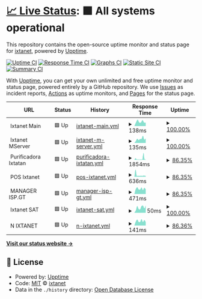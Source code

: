 # [📈 Live Status](https://status.ixtanet.com): <!--live status--> **🟩 All systems operational**

This repository contains the open-source uptime monitor and status page for [ixtanet](https://status.ixtanet.com), powered by [Upptime](https://github.com/upptime/upptime).

[![Uptime CI](https://github.com/ixtanet/upptime/workflows/Uptime%20CI/badge.svg)](https://github.com/ixtanet/upptime/actions?query=workflow%3A%22Uptime+CI%22)
[![Response Time CI](https://github.com/ixtanet/upptime/workflows/Response%20Time%20CI/badge.svg)](https://github.com/ixtanet/upptime/actions?query=workflow%3A%22Response+Time+CI%22)
[![Graphs CI](https://github.com/ixtanet/upptime/workflows/Graphs%20CI/badge.svg)](https://github.com/ixtanet/upptime/actions?query=workflow%3A%22Graphs+CI%22)
[![Static Site CI](https://github.com/ixtanet/upptime/workflows/Static%20Site%20CI/badge.svg)](https://github.com/ixtanet/upptime/actions?query=workflow%3A%22Static+Site+CI%22)
[![Summary CI](https://github.com/ixtanet/upptime/workflows/Summary%20CI/badge.svg)](https://github.com/ixtanet/upptime/actions?query=workflow%3A%22Summary+CI%22)

With [Upptime](https://upptime.js.org), you can get your own unlimited and free uptime monitor and status page, powered entirely by a GitHub repository. We use [Issues](https://github.com/ixtanet/upptime/issues) as incident reports, [Actions](https://github.com/ixtanet/upptime/actions) as uptime monitors, and [Pages](https://status.ixtanet.com) for the status page.

<!--start: status pages-->
<!-- This summary is generated by Upptime (https://github.com/upptime/upptime) -->
<!-- Do not edit this manually, your changes will be overwritten -->
<!-- prettier-ignore -->
| URL | Status | History | Response Time | Uptime |
| --- | ------ | ------- | ------------- | ------ |
| <img alt="" src="https://icons.duckduckgo.com/ip3/null.ico" height="13"> Ixtanet Main | 🟩 Up | [ixtanet-main.yml](https://github.com/ixtanet/upptime/commits/HEAD/history/ixtanet-main.yml) | <details><summary><img alt="Response time graph" src="./graphs/ixtanet-main/response-time-week.png" height="20"> 138ms</summary><br><a href="https://status.ixtanet.com/history/ixtanet-main"><img alt="Response time 314" src="https://img.shields.io/endpoint?url=https%3A%2F%2Fraw.githubusercontent.com%2Fixtanet%2Fupptime%2FHEAD%2Fapi%2Fixtanet-main%2Fresponse-time.json"></a><br><a href="https://status.ixtanet.com/history/ixtanet-main"><img alt="24-hour response time 112" src="https://img.shields.io/endpoint?url=https%3A%2F%2Fraw.githubusercontent.com%2Fixtanet%2Fupptime%2FHEAD%2Fapi%2Fixtanet-main%2Fresponse-time-day.json"></a><br><a href="https://status.ixtanet.com/history/ixtanet-main"><img alt="7-day response time 138" src="https://img.shields.io/endpoint?url=https%3A%2F%2Fraw.githubusercontent.com%2Fixtanet%2Fupptime%2FHEAD%2Fapi%2Fixtanet-main%2Fresponse-time-week.json"></a><br><a href="https://status.ixtanet.com/history/ixtanet-main"><img alt="30-day response time 150" src="https://img.shields.io/endpoint?url=https%3A%2F%2Fraw.githubusercontent.com%2Fixtanet%2Fupptime%2FHEAD%2Fapi%2Fixtanet-main%2Fresponse-time-month.json"></a><br><a href="https://status.ixtanet.com/history/ixtanet-main"><img alt="1-year response time 313" src="https://img.shields.io/endpoint?url=https%3A%2F%2Fraw.githubusercontent.com%2Fixtanet%2Fupptime%2FHEAD%2Fapi%2Fixtanet-main%2Fresponse-time-year.json"></a></details> | <details><summary><a href="https://status.ixtanet.com/history/ixtanet-main">100.00%</a></summary><a href="https://status.ixtanet.com/history/ixtanet-main"><img alt="All-time uptime 70.78%" src="https://img.shields.io/endpoint?url=https%3A%2F%2Fraw.githubusercontent.com%2Fixtanet%2Fupptime%2FHEAD%2Fapi%2Fixtanet-main%2Fuptime.json"></a><br><a href="https://status.ixtanet.com/history/ixtanet-main"><img alt="24-hour uptime 100.00%" src="https://img.shields.io/endpoint?url=https%3A%2F%2Fraw.githubusercontent.com%2Fixtanet%2Fupptime%2FHEAD%2Fapi%2Fixtanet-main%2Fuptime-day.json"></a><br><a href="https://status.ixtanet.com/history/ixtanet-main"><img alt="7-day uptime 100.00%" src="https://img.shields.io/endpoint?url=https%3A%2F%2Fraw.githubusercontent.com%2Fixtanet%2Fupptime%2FHEAD%2Fapi%2Fixtanet-main%2Fuptime-week.json"></a><br><a href="https://status.ixtanet.com/history/ixtanet-main"><img alt="30-day uptime 98.50%" src="https://img.shields.io/endpoint?url=https%3A%2F%2Fraw.githubusercontent.com%2Fixtanet%2Fupptime%2FHEAD%2Fapi%2Fixtanet-main%2Fuptime-month.json"></a><br><a href="https://status.ixtanet.com/history/ixtanet-main"><img alt="1-year uptime 54.90%" src="https://img.shields.io/endpoint?url=https%3A%2F%2Fraw.githubusercontent.com%2Fixtanet%2Fupptime%2FHEAD%2Fapi%2Fixtanet-main%2Fuptime-year.json"></a></details>
| <img alt="" src="https://icons.duckduckgo.com/ip3/null.ico" height="13"> Ixtanet MServer | 🟩 Up | [ixtanet-m-server.yml](https://github.com/ixtanet/upptime/commits/HEAD/history/ixtanet-m-server.yml) | <details><summary><img alt="Response time graph" src="./graphs/ixtanet-m-server/response-time-week.png" height="20"> 135ms</summary><br><a href="https://status.ixtanet.com/history/ixtanet-m-server"><img alt="Response time 407" src="https://img.shields.io/endpoint?url=https%3A%2F%2Fraw.githubusercontent.com%2Fixtanet%2Fupptime%2FHEAD%2Fapi%2Fixtanet-m-server%2Fresponse-time.json"></a><br><a href="https://status.ixtanet.com/history/ixtanet-m-server"><img alt="24-hour response time 100" src="https://img.shields.io/endpoint?url=https%3A%2F%2Fraw.githubusercontent.com%2Fixtanet%2Fupptime%2FHEAD%2Fapi%2Fixtanet-m-server%2Fresponse-time-day.json"></a><br><a href="https://status.ixtanet.com/history/ixtanet-m-server"><img alt="7-day response time 135" src="https://img.shields.io/endpoint?url=https%3A%2F%2Fraw.githubusercontent.com%2Fixtanet%2Fupptime%2FHEAD%2Fapi%2Fixtanet-m-server%2Fresponse-time-week.json"></a><br><a href="https://status.ixtanet.com/history/ixtanet-m-server"><img alt="30-day response time 145" src="https://img.shields.io/endpoint?url=https%3A%2F%2Fraw.githubusercontent.com%2Fixtanet%2Fupptime%2FHEAD%2Fapi%2Fixtanet-m-server%2Fresponse-time-month.json"></a><br><a href="https://status.ixtanet.com/history/ixtanet-m-server"><img alt="1-year response time 307" src="https://img.shields.io/endpoint?url=https%3A%2F%2Fraw.githubusercontent.com%2Fixtanet%2Fupptime%2FHEAD%2Fapi%2Fixtanet-m-server%2Fresponse-time-year.json"></a></details> | <details><summary><a href="https://status.ixtanet.com/history/ixtanet-m-server">100.00%</a></summary><a href="https://status.ixtanet.com/history/ixtanet-m-server"><img alt="All-time uptime 96.28%" src="https://img.shields.io/endpoint?url=https%3A%2F%2Fraw.githubusercontent.com%2Fixtanet%2Fupptime%2FHEAD%2Fapi%2Fixtanet-m-server%2Fuptime.json"></a><br><a href="https://status.ixtanet.com/history/ixtanet-m-server"><img alt="24-hour uptime 100.00%" src="https://img.shields.io/endpoint?url=https%3A%2F%2Fraw.githubusercontent.com%2Fixtanet%2Fupptime%2FHEAD%2Fapi%2Fixtanet-m-server%2Fuptime-day.json"></a><br><a href="https://status.ixtanet.com/history/ixtanet-m-server"><img alt="7-day uptime 100.00%" src="https://img.shields.io/endpoint?url=https%3A%2F%2Fraw.githubusercontent.com%2Fixtanet%2Fupptime%2FHEAD%2Fapi%2Fixtanet-m-server%2Fuptime-week.json"></a><br><a href="https://status.ixtanet.com/history/ixtanet-m-server"><img alt="30-day uptime 100.00%" src="https://img.shields.io/endpoint?url=https%3A%2F%2Fraw.githubusercontent.com%2Fixtanet%2Fupptime%2FHEAD%2Fapi%2Fixtanet-m-server%2Fuptime-month.json"></a><br><a href="https://status.ixtanet.com/history/ixtanet-m-server"><img alt="1-year uptime 92.74%" src="https://img.shields.io/endpoint?url=https%3A%2F%2Fraw.githubusercontent.com%2Fixtanet%2Fupptime%2FHEAD%2Fapi%2Fixtanet-m-server%2Fuptime-year.json"></a></details>
| <img alt="" src="https://icons.duckduckgo.com/ip3/null.ico" height="13"> Purificadora Ixtatan | 🟩 Up | [purificadora-ixtatan.yml](https://github.com/ixtanet/upptime/commits/HEAD/history/purificadora-ixtatan.yml) | <details><summary><img alt="Response time graph" src="./graphs/purificadora-ixtatan/response-time-week.png" height="20"> 1854ms</summary><br><a href="https://status.ixtanet.com/history/purificadora-ixtatan"><img alt="Response time 2962" src="https://img.shields.io/endpoint?url=https%3A%2F%2Fraw.githubusercontent.com%2Fixtanet%2Fupptime%2FHEAD%2Fapi%2Fpurificadora-ixtatan%2Fresponse-time.json"></a><br><a href="https://status.ixtanet.com/history/purificadora-ixtatan"><img alt="24-hour response time 1005" src="https://img.shields.io/endpoint?url=https%3A%2F%2Fraw.githubusercontent.com%2Fixtanet%2Fupptime%2FHEAD%2Fapi%2Fpurificadora-ixtatan%2Fresponse-time-day.json"></a><br><a href="https://status.ixtanet.com/history/purificadora-ixtatan"><img alt="7-day response time 1854" src="https://img.shields.io/endpoint?url=https%3A%2F%2Fraw.githubusercontent.com%2Fixtanet%2Fupptime%2FHEAD%2Fapi%2Fpurificadora-ixtatan%2Fresponse-time-week.json"></a><br><a href="https://status.ixtanet.com/history/purificadora-ixtatan"><img alt="30-day response time 1505" src="https://img.shields.io/endpoint?url=https%3A%2F%2Fraw.githubusercontent.com%2Fixtanet%2Fupptime%2FHEAD%2Fapi%2Fpurificadora-ixtatan%2Fresponse-time-month.json"></a><br><a href="https://status.ixtanet.com/history/purificadora-ixtatan"><img alt="1-year response time 2962" src="https://img.shields.io/endpoint?url=https%3A%2F%2Fraw.githubusercontent.com%2Fixtanet%2Fupptime%2FHEAD%2Fapi%2Fpurificadora-ixtatan%2Fresponse-time-year.json"></a></details> | <details><summary><a href="https://status.ixtanet.com/history/purificadora-ixtatan">86.35%</a></summary><a href="https://status.ixtanet.com/history/purificadora-ixtatan"><img alt="All-time uptime 81.82%" src="https://img.shields.io/endpoint?url=https%3A%2F%2Fraw.githubusercontent.com%2Fixtanet%2Fupptime%2FHEAD%2Fapi%2Fpurificadora-ixtatan%2Fuptime.json"></a><br><a href="https://status.ixtanet.com/history/purificadora-ixtatan"><img alt="24-hour uptime 100.00%" src="https://img.shields.io/endpoint?url=https%3A%2F%2Fraw.githubusercontent.com%2Fixtanet%2Fupptime%2FHEAD%2Fapi%2Fpurificadora-ixtatan%2Fuptime-day.json"></a><br><a href="https://status.ixtanet.com/history/purificadora-ixtatan"><img alt="7-day uptime 86.35%" src="https://img.shields.io/endpoint?url=https%3A%2F%2Fraw.githubusercontent.com%2Fixtanet%2Fupptime%2FHEAD%2Fapi%2Fpurificadora-ixtatan%2Fuptime-week.json"></a><br><a href="https://status.ixtanet.com/history/purificadora-ixtatan"><img alt="30-day uptime 77.34%" src="https://img.shields.io/endpoint?url=https%3A%2F%2Fraw.githubusercontent.com%2Fixtanet%2Fupptime%2FHEAD%2Fapi%2Fpurificadora-ixtatan%2Fuptime-month.json"></a><br><a href="https://status.ixtanet.com/history/purificadora-ixtatan"><img alt="1-year uptime 81.82%" src="https://img.shields.io/endpoint?url=https%3A%2F%2Fraw.githubusercontent.com%2Fixtanet%2Fupptime%2FHEAD%2Fapi%2Fpurificadora-ixtatan%2Fuptime-year.json"></a></details>
| <img alt="" src="https://icons.duckduckgo.com/ip3/null.ico" height="13"> POS Ixtanet | 🟩 Up | [pos-ixtanet.yml](https://github.com/ixtanet/upptime/commits/HEAD/history/pos-ixtanet.yml) | <details><summary><img alt="Response time graph" src="./graphs/pos-ixtanet/response-time-week.png" height="20"> 636ms</summary><br><a href="https://status.ixtanet.com/history/pos-ixtanet"><img alt="Response time 2259" src="https://img.shields.io/endpoint?url=https%3A%2F%2Fraw.githubusercontent.com%2Fixtanet%2Fupptime%2FHEAD%2Fapi%2Fpos-ixtanet%2Fresponse-time.json"></a><br><a href="https://status.ixtanet.com/history/pos-ixtanet"><img alt="24-hour response time 1341" src="https://img.shields.io/endpoint?url=https%3A%2F%2Fraw.githubusercontent.com%2Fixtanet%2Fupptime%2FHEAD%2Fapi%2Fpos-ixtanet%2Fresponse-time-day.json"></a><br><a href="https://status.ixtanet.com/history/pos-ixtanet"><img alt="7-day response time 636" src="https://img.shields.io/endpoint?url=https%3A%2F%2Fraw.githubusercontent.com%2Fixtanet%2Fupptime%2FHEAD%2Fapi%2Fpos-ixtanet%2Fresponse-time-week.json"></a><br><a href="https://status.ixtanet.com/history/pos-ixtanet"><img alt="30-day response time 1267" src="https://img.shields.io/endpoint?url=https%3A%2F%2Fraw.githubusercontent.com%2Fixtanet%2Fupptime%2FHEAD%2Fapi%2Fpos-ixtanet%2Fresponse-time-month.json"></a><br><a href="https://status.ixtanet.com/history/pos-ixtanet"><img alt="1-year response time 2259" src="https://img.shields.io/endpoint?url=https%3A%2F%2Fraw.githubusercontent.com%2Fixtanet%2Fupptime%2FHEAD%2Fapi%2Fpos-ixtanet%2Fresponse-time-year.json"></a></details> | <details><summary><a href="https://status.ixtanet.com/history/pos-ixtanet">86.35%</a></summary><a href="https://status.ixtanet.com/history/pos-ixtanet"><img alt="All-time uptime 79.26%" src="https://img.shields.io/endpoint?url=https%3A%2F%2Fraw.githubusercontent.com%2Fixtanet%2Fupptime%2FHEAD%2Fapi%2Fpos-ixtanet%2Fuptime.json"></a><br><a href="https://status.ixtanet.com/history/pos-ixtanet"><img alt="24-hour uptime 100.00%" src="https://img.shields.io/endpoint?url=https%3A%2F%2Fraw.githubusercontent.com%2Fixtanet%2Fupptime%2FHEAD%2Fapi%2Fpos-ixtanet%2Fuptime-day.json"></a><br><a href="https://status.ixtanet.com/history/pos-ixtanet"><img alt="7-day uptime 86.35%" src="https://img.shields.io/endpoint?url=https%3A%2F%2Fraw.githubusercontent.com%2Fixtanet%2Fupptime%2FHEAD%2Fapi%2Fpos-ixtanet%2Fuptime-week.json"></a><br><a href="https://status.ixtanet.com/history/pos-ixtanet"><img alt="30-day uptime 77.34%" src="https://img.shields.io/endpoint?url=https%3A%2F%2Fraw.githubusercontent.com%2Fixtanet%2Fupptime%2FHEAD%2Fapi%2Fpos-ixtanet%2Fuptime-month.json"></a><br><a href="https://status.ixtanet.com/history/pos-ixtanet"><img alt="1-year uptime 79.26%" src="https://img.shields.io/endpoint?url=https%3A%2F%2Fraw.githubusercontent.com%2Fixtanet%2Fupptime%2FHEAD%2Fapi%2Fpos-ixtanet%2Fuptime-year.json"></a></details>
| <img alt="" src="https://icons.duckduckgo.com/ip3/null.ico" height="13"> MANAGER ISP.GT | 🟩 Up | [manager-isp-gt.yml](https://github.com/ixtanet/upptime/commits/HEAD/history/manager-isp-gt.yml) | <details><summary><img alt="Response time graph" src="./graphs/manager-isp-gt/response-time-week.png" height="20"> 471ms</summary><br><a href="https://status.ixtanet.com/history/manager-isp-gt"><img alt="Response time 1270" src="https://img.shields.io/endpoint?url=https%3A%2F%2Fraw.githubusercontent.com%2Fixtanet%2Fupptime%2FHEAD%2Fapi%2Fmanager-isp-gt%2Fresponse-time.json"></a><br><a href="https://status.ixtanet.com/history/manager-isp-gt"><img alt="24-hour response time 428" src="https://img.shields.io/endpoint?url=https%3A%2F%2Fraw.githubusercontent.com%2Fixtanet%2Fupptime%2FHEAD%2Fapi%2Fmanager-isp-gt%2Fresponse-time-day.json"></a><br><a href="https://status.ixtanet.com/history/manager-isp-gt"><img alt="7-day response time 471" src="https://img.shields.io/endpoint?url=https%3A%2F%2Fraw.githubusercontent.com%2Fixtanet%2Fupptime%2FHEAD%2Fapi%2Fmanager-isp-gt%2Fresponse-time-week.json"></a><br><a href="https://status.ixtanet.com/history/manager-isp-gt"><img alt="30-day response time 714" src="https://img.shields.io/endpoint?url=https%3A%2F%2Fraw.githubusercontent.com%2Fixtanet%2Fupptime%2FHEAD%2Fapi%2Fmanager-isp-gt%2Fresponse-time-month.json"></a><br><a href="https://status.ixtanet.com/history/manager-isp-gt"><img alt="1-year response time 1270" src="https://img.shields.io/endpoint?url=https%3A%2F%2Fraw.githubusercontent.com%2Fixtanet%2Fupptime%2FHEAD%2Fapi%2Fmanager-isp-gt%2Fresponse-time-year.json"></a></details> | <details><summary><a href="https://status.ixtanet.com/history/manager-isp-gt">86.35%</a></summary><a href="https://status.ixtanet.com/history/manager-isp-gt"><img alt="All-time uptime 70.15%" src="https://img.shields.io/endpoint?url=https%3A%2F%2Fraw.githubusercontent.com%2Fixtanet%2Fupptime%2FHEAD%2Fapi%2Fmanager-isp-gt%2Fuptime.json"></a><br><a href="https://status.ixtanet.com/history/manager-isp-gt"><img alt="24-hour uptime 100.00%" src="https://img.shields.io/endpoint?url=https%3A%2F%2Fraw.githubusercontent.com%2Fixtanet%2Fupptime%2FHEAD%2Fapi%2Fmanager-isp-gt%2Fuptime-day.json"></a><br><a href="https://status.ixtanet.com/history/manager-isp-gt"><img alt="7-day uptime 86.35%" src="https://img.shields.io/endpoint?url=https%3A%2F%2Fraw.githubusercontent.com%2Fixtanet%2Fupptime%2FHEAD%2Fapi%2Fmanager-isp-gt%2Fuptime-week.json"></a><br><a href="https://status.ixtanet.com/history/manager-isp-gt"><img alt="30-day uptime 77.34%" src="https://img.shields.io/endpoint?url=https%3A%2F%2Fraw.githubusercontent.com%2Fixtanet%2Fupptime%2FHEAD%2Fapi%2Fmanager-isp-gt%2Fuptime-month.json"></a><br><a href="https://status.ixtanet.com/history/manager-isp-gt"><img alt="1-year uptime 70.15%" src="https://img.shields.io/endpoint?url=https%3A%2F%2Fraw.githubusercontent.com%2Fixtanet%2Fupptime%2FHEAD%2Fapi%2Fmanager-isp-gt%2Fuptime-year.json"></a></details>
| <img alt="" src="https://icons.duckduckgo.com/ip3/null.ico" height="13"> Ixtanet SAT | 🟩 Up | [ixtanet-sat.yml](https://github.com/ixtanet/upptime/commits/HEAD/history/ixtanet-sat.yml) | <details><summary><img alt="Response time graph" src="./graphs/ixtanet-sat/response-time-week.png" height="20"> 50ms</summary><br><a href="https://status.ixtanet.com/history/ixtanet-sat"><img alt="Response time 2406" src="https://img.shields.io/endpoint?url=https%3A%2F%2Fraw.githubusercontent.com%2Fixtanet%2Fupptime%2FHEAD%2Fapi%2Fixtanet-sat%2Fresponse-time.json"></a><br><a href="https://status.ixtanet.com/history/ixtanet-sat"><img alt="24-hour response time 36" src="https://img.shields.io/endpoint?url=https%3A%2F%2Fraw.githubusercontent.com%2Fixtanet%2Fupptime%2FHEAD%2Fapi%2Fixtanet-sat%2Fresponse-time-day.json"></a><br><a href="https://status.ixtanet.com/history/ixtanet-sat"><img alt="7-day response time 50" src="https://img.shields.io/endpoint?url=https%3A%2F%2Fraw.githubusercontent.com%2Fixtanet%2Fupptime%2FHEAD%2Fapi%2Fixtanet-sat%2Fresponse-time-week.json"></a><br><a href="https://status.ixtanet.com/history/ixtanet-sat"><img alt="30-day response time 143" src="https://img.shields.io/endpoint?url=https%3A%2F%2Fraw.githubusercontent.com%2Fixtanet%2Fupptime%2FHEAD%2Fapi%2Fixtanet-sat%2Fresponse-time-month.json"></a><br><a href="https://status.ixtanet.com/history/ixtanet-sat"><img alt="1-year response time 1277" src="https://img.shields.io/endpoint?url=https%3A%2F%2Fraw.githubusercontent.com%2Fixtanet%2Fupptime%2FHEAD%2Fapi%2Fixtanet-sat%2Fresponse-time-year.json"></a></details> | <details><summary><a href="https://status.ixtanet.com/history/ixtanet-sat">100.00%</a></summary><a href="https://status.ixtanet.com/history/ixtanet-sat"><img alt="All-time uptime 84.03%" src="https://img.shields.io/endpoint?url=https%3A%2F%2Fraw.githubusercontent.com%2Fixtanet%2Fupptime%2FHEAD%2Fapi%2Fixtanet-sat%2Fuptime.json"></a><br><a href="https://status.ixtanet.com/history/ixtanet-sat"><img alt="24-hour uptime 100.00%" src="https://img.shields.io/endpoint?url=https%3A%2F%2Fraw.githubusercontent.com%2Fixtanet%2Fupptime%2FHEAD%2Fapi%2Fixtanet-sat%2Fuptime-day.json"></a><br><a href="https://status.ixtanet.com/history/ixtanet-sat"><img alt="7-day uptime 100.00%" src="https://img.shields.io/endpoint?url=https%3A%2F%2Fraw.githubusercontent.com%2Fixtanet%2Fupptime%2FHEAD%2Fapi%2Fixtanet-sat%2Fuptime-week.json"></a><br><a href="https://status.ixtanet.com/history/ixtanet-sat"><img alt="30-day uptime 50.69%" src="https://img.shields.io/endpoint?url=https%3A%2F%2Fraw.githubusercontent.com%2Fixtanet%2Fupptime%2FHEAD%2Fapi%2Fixtanet-sat%2Fuptime-month.json"></a><br><a href="https://status.ixtanet.com/history/ixtanet-sat"><img alt="1-year uptime 70.91%" src="https://img.shields.io/endpoint?url=https%3A%2F%2Fraw.githubusercontent.com%2Fixtanet%2Fupptime%2FHEAD%2Fapi%2Fixtanet-sat%2Fuptime-year.json"></a></details>
| <img alt="" src="https://icons.duckduckgo.com/ip3/null.ico" height="13"> N IXTANET | 🟩 Up | [n-ixtanet.yml](https://github.com/ixtanet/upptime/commits/HEAD/history/n-ixtanet.yml) | <details><summary><img alt="Response time graph" src="./graphs/n-ixtanet/response-time-week.png" height="20"> 141ms</summary><br><a href="https://status.ixtanet.com/history/n-ixtanet"><img alt="Response time 248" src="https://img.shields.io/endpoint?url=https%3A%2F%2Fraw.githubusercontent.com%2Fixtanet%2Fupptime%2FHEAD%2Fapi%2Fn-ixtanet%2Fresponse-time.json"></a><br><a href="https://status.ixtanet.com/history/n-ixtanet"><img alt="24-hour response time 118" src="https://img.shields.io/endpoint?url=https%3A%2F%2Fraw.githubusercontent.com%2Fixtanet%2Fupptime%2FHEAD%2Fapi%2Fn-ixtanet%2Fresponse-time-day.json"></a><br><a href="https://status.ixtanet.com/history/n-ixtanet"><img alt="7-day response time 141" src="https://img.shields.io/endpoint?url=https%3A%2F%2Fraw.githubusercontent.com%2Fixtanet%2Fupptime%2FHEAD%2Fapi%2Fn-ixtanet%2Fresponse-time-week.json"></a><br><a href="https://status.ixtanet.com/history/n-ixtanet"><img alt="30-day response time 155" src="https://img.shields.io/endpoint?url=https%3A%2F%2Fraw.githubusercontent.com%2Fixtanet%2Fupptime%2FHEAD%2Fapi%2Fn-ixtanet%2Fresponse-time-month.json"></a><br><a href="https://status.ixtanet.com/history/n-ixtanet"><img alt="1-year response time 248" src="https://img.shields.io/endpoint?url=https%3A%2F%2Fraw.githubusercontent.com%2Fixtanet%2Fupptime%2FHEAD%2Fapi%2Fn-ixtanet%2Fresponse-time-year.json"></a></details> | <details><summary><a href="https://status.ixtanet.com/history/n-ixtanet">86.36%</a></summary><a href="https://status.ixtanet.com/history/n-ixtanet"><img alt="All-time uptime 88.47%" src="https://img.shields.io/endpoint?url=https%3A%2F%2Fraw.githubusercontent.com%2Fixtanet%2Fupptime%2FHEAD%2Fapi%2Fn-ixtanet%2Fuptime.json"></a><br><a href="https://status.ixtanet.com/history/n-ixtanet"><img alt="24-hour uptime 100.00%" src="https://img.shields.io/endpoint?url=https%3A%2F%2Fraw.githubusercontent.com%2Fixtanet%2Fupptime%2FHEAD%2Fapi%2Fn-ixtanet%2Fuptime-day.json"></a><br><a href="https://status.ixtanet.com/history/n-ixtanet"><img alt="7-day uptime 86.36%" src="https://img.shields.io/endpoint?url=https%3A%2F%2Fraw.githubusercontent.com%2Fixtanet%2Fupptime%2FHEAD%2Fapi%2Fn-ixtanet%2Fuptime-week.json"></a><br><a href="https://status.ixtanet.com/history/n-ixtanet"><img alt="30-day uptime 77.34%" src="https://img.shields.io/endpoint?url=https%3A%2F%2Fraw.githubusercontent.com%2Fixtanet%2Fupptime%2FHEAD%2Fapi%2Fn-ixtanet%2Fuptime-month.json"></a><br><a href="https://status.ixtanet.com/history/n-ixtanet"><img alt="1-year uptime 88.47%" src="https://img.shields.io/endpoint?url=https%3A%2F%2Fraw.githubusercontent.com%2Fixtanet%2Fupptime%2FHEAD%2Fapi%2Fn-ixtanet%2Fuptime-year.json"></a></details>

<!--end: status pages-->

[**Visit our status website →**](https://status.ixtanet.com)

## 📄 License

- Powered by: [Upptime](https://github.com/upptime/upptime)
- Code: [MIT](./LICENSE) © [ixtanet](https://status.ixtanet.com)
- Data in the `./history` directory: [Open Database License](https://opendatacommons.org/licenses/odbl/1-0/)
